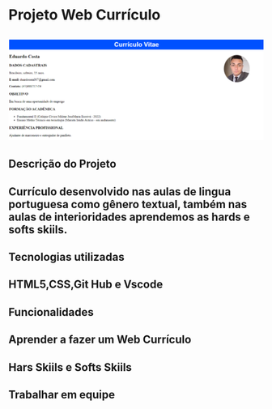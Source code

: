 # Projeto Web Currículo
<h2><h2>

![tela do sistema](Curr%C3%ADculo.png)
## Descrição do Projeto
<h2>Currículo desenvolvido nas aulas de lingua portuguesa como gênero textual, também nas aulas de interioridades aprendemos as hards e softs skiils.<h2>

## Tecnologias utilizadas
<h2>HTML5,CSS,Git Hub e Vscode<h2>

## Funcionalidades
<h2>Aprender a fazer um Web Currículo<h2>

## Hars Skiils e Softs Skiils 
<h2>Trabalhar em equipe<h2>

